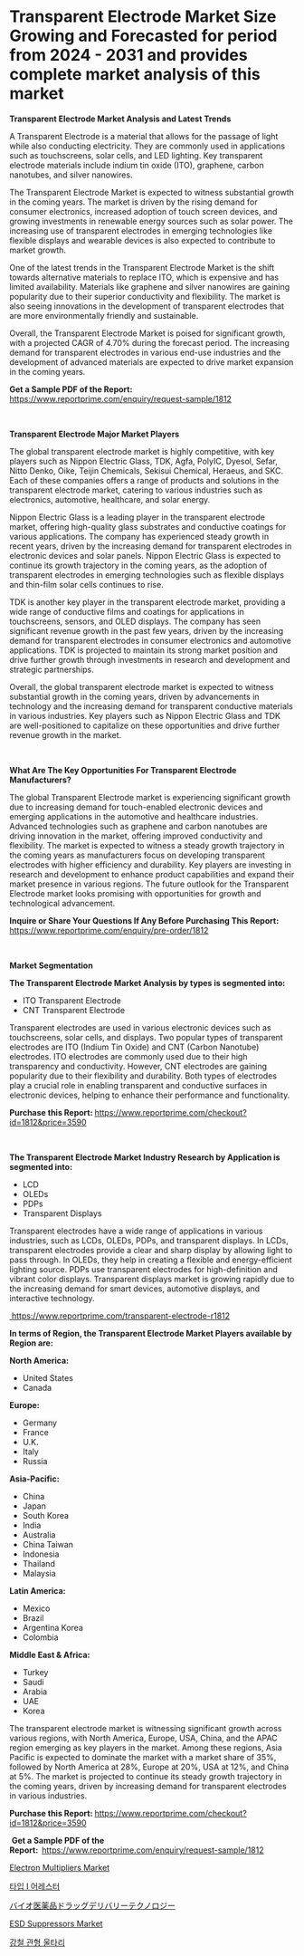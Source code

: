 <p><h1>Transparent Electrode Market Size Growing and Forecasted for period from 2024 - 2031 and provides complete market analysis of this market</h1></p><p><strong>Transparent Electrode Market Analysis and Latest Trends</strong></p>
<p><p>A Transparent Electrode is a material that allows for the passage of light while also conducting electricity. They are commonly used in applications such as touchscreens, solar cells, and LED lighting. Key transparent electrode materials include indium tin oxide (ITO), graphene, carbon nanotubes, and silver nanowires.</p><p>The Transparent Electrode Market is expected to witness substantial growth in the coming years. The market is driven by the rising demand for consumer electronics, increased adoption of touch screen devices, and growing investments in renewable energy sources such as solar power. The increasing use of transparent electrodes in emerging technologies like flexible displays and wearable devices is also expected to contribute to market growth.</p><p>One of the latest trends in the Transparent Electrode Market is the shift towards alternative materials to replace ITO, which is expensive and has limited availability. Materials like graphene and silver nanowires are gaining popularity due to their superior conductivity and flexibility. The market is also seeing innovations in the development of transparent electrodes that are more environmentally friendly and sustainable.</p><p>Overall, the Transparent Electrode Market is poised for significant growth, with a projected CAGR of 4.70% during the forecast period. The increasing demand for transparent electrodes in various end-use industries and the development of advanced materials are expected to drive market expansion in the coming years.</p></p>
<p><strong>Get a Sample PDF of the Report:&nbsp;</strong> <a href="https://www.reportprime.com/enquiry/request-sample/1812">https://www.reportprime.com/enquiry/request-sample/1812</a></p>
<p>&nbsp;</p>
<p><strong>Transparent Electrode Major Market Players</strong></p>
<p><p>The global transparent electrode market is highly competitive, with key players such as Nippon Electric Glass, TDK, Agfa, PolyIC, Dyesol, Sefar, Nitto Denko, Oike, Teijin Chemicals, Sekisui Chemical, Heraeus, and SKC. Each of these companies offers a range of products and solutions in the transparent electrode market, catering to various industries such as electronics, automotive, healthcare, and solar energy.</p><p>Nippon Electric Glass is a leading player in the transparent electrode market, offering high-quality glass substrates and conductive coatings for various applications. The company has experienced steady growth in recent years, driven by the increasing demand for transparent electrodes in electronic devices and solar panels. Nippon Electric Glass is expected to continue its growth trajectory in the coming years, as the adoption of transparent electrodes in emerging technologies such as flexible displays and thin-film solar cells continues to rise.</p><p>TDK is another key player in the transparent electrode market, providing a wide range of conductive films and coatings for applications in touchscreens, sensors, and OLED displays. The company has seen significant revenue growth in the past few years, driven by the increasing demand for transparent electrodes in consumer electronics and automotive applications. TDK is projected to maintain its strong market position and drive further growth through investments in research and development and strategic partnerships.</p><p>Overall, the global transparent electrode market is expected to witness substantial growth in the coming years, driven by advancements in technology and the increasing demand for transparent conductive materials in various industries. Key players such as Nippon Electric Glass and TDK are well-positioned to capitalize on these opportunities and drive further revenue growth in the market.</p></p>
<p>&nbsp;</p>
<p><strong>What Are The Key Opportunities For Transparent Electrode Manufacturers?</strong></p>
<p><p>The global Transparent Electrode market is experiencing significant growth due to increasing demand for touch-enabled electronic devices and emerging applications in the automotive and healthcare industries. Advanced technologies such as graphene and carbon nanotubes are driving innovation in the market, offering improved conductivity and flexibility. The market is expected to witness a steady growth trajectory in the coming years as manufacturers focus on developing transparent electrodes with higher efficiency and durability. Key players are investing in research and development to enhance product capabilities and expand their market presence in various regions. The future outlook for the Transparent Electrode market looks promising with opportunities for growth and technological advancement.</p></p>
<p><strong>Inquire or Share Your Questions If Any Before Purchasing This Report:</strong> <a href="https://www.reportprime.com/enquiry/pre-order/1812">https://www.reportprime.com/enquiry/pre-order/1812</a></p>
<p>&nbsp;</p>
<p><strong>Market Segmentation</strong></p>
<p><strong>The Transparent Electrode Market Analysis by types is segmented into:</strong></p>
<p><ul><li>ITO Transparent Electrode</li><li>CNT Transparent Electrode</li></ul></p>
<p><p>Transparent electrodes are used in various electronic devices such as touchscreens, solar cells, and displays. Two popular types of transparent electrodes are ITO (Indium Tin Oxide) and CNT (Carbon Nanotube) electrodes. ITO electrodes are commonly used due to their high transparency and conductivity. However, CNT electrodes are gaining popularity due to their flexibility and durability. Both types of electrodes play a crucial role in enabling transparent and conductive surfaces in electronic devices, helping to enhance their performance and functionality.</p></p>
<p><strong>Purchase this Report:&nbsp;</strong><a href="https://www.reportprime.com/checkout?id=1812&price=3590">https://www.reportprime.com/checkout?id=1812&price=3590</a></p>
<p>&nbsp;</p>
<p><strong>The Transparent Electrode Market Industry Research by Application is segmented into:</strong></p>
<p><ul><li>LCD</li><li>OLEDs</li><li>PDPs</li><li>Transparent Displays</li></ul></p>
<p><p>Transparent electrodes have a wide range of applications in various industries, such as LCDs, OLEDs, PDPs, and transparent displays. In LCDs, transparent electrodes provide a clear and sharp display by allowing light to pass through. In OLEDs, they help in creating a flexible and energy-efficient lighting source. PDPs use transparent electrodes for high-definition and vibrant color displays. Transparent displays market is growing rapidly due to the increasing demand for smart devices, automotive displays, and interactive technology.</p></p>
<p><a href="https://www.reportprime.com/transparent-electrode-r1812">&nbsp;https://www.reportprime.com/transparent-electrode-r1812</a></p>
<p><strong>In terms of Region, the Transparent Electrode Market Players available by Region are:</strong></p>
<p>
    <p> <strong> North America: </strong>
        <ul>
            <li>United States</li>
            <li>Canada</li>
        </ul>
        </p> 
    <p> <strong> Europe: </strong>
        <ul>
            <li>Germany</li>
            <li>France</li>
            <li>U.K.</li>
            <li>Italy</li>
            <li>Russia</li>
        </ul>
        </p> 
    <p> <strong> Asia-Pacific: </strong>
        <ul>
            <li>China</li>
            <li>Japan</li>
            <li>South Korea</li>
            <li>India</li>
            <li>Australia</li>
            <li>China Taiwan</li>
            <li>Indonesia</li>
            <li>Thailand</li>
            <li>Malaysia</li>
        </ul>
        </p> 
    <p> <strong> Latin America: </strong>
        <ul>
            <li>Mexico</li>
            <li>Brazil</li>
            <li>Argentina Korea</li>
            <li>Colombia</li>
        </ul>
        </p> 
    <p> <strong> Middle East & Africa: </strong>
        <ul>
            <li>Turkey</li>
            <li>Saudi</li>
            <li>Arabia</li>
            <li>UAE</li>
            <li>Korea</li>
        </ul>
    </p>
    </p>
<p><p>The transparent electrode market is witnessing significant growth across various regions, with North America, Europe, USA, China, and the APAC region emerging as key players in the market. Among these regions, Asia Pacific is expected to dominate the market with a market share of 35%, followed by North America at 28%, Europe at 20%, USA at 12%, and China at 5%. The market is projected to continue its steady growth trajectory in the coming years, driven by increasing demand for transparent electrodes in various industries.</p></p>
<p><strong>Purchase this Report: </strong><a href="https://www.reportprime.com/checkout?id=1812&price=3590">https://www.reportprime.com/checkout?id=1812&price=3590</a></p>
<p>&nbsp;<strong>Get a Sample PDF of the Report:&nbsp;&nbsp;</strong><a href="https://www.reportprime.com/enquiry/request-sample/1812">https://www.reportprime.com/enquiry/request-sample/1812</a></p>
<p><strong></strong></p>
<p><p><a href="https://github.com/ernidarwin455/Market-Research-Report-List-2/blob/main/electron-multipliers-market.md">Electron Multipliers Market</a></p><p><a href="https://github.com/JeromeRtyau89966/Market-Research-Report-List-3/blob/main/7822561102495.md">타입 I 어레스터</a></p><p><a href="https://github.com/JessKilback/Market-Research-Report-List-2/blob/main/464842482482.md">バイオ医薬品ドラッグデリバリーテクノロジー</a></p><p><a href="https://github.com/LiamDavis60/Market-Research-Report-List-2/blob/main/esd-suppressors-market.md">ESD Suppressors Market</a></p><p><a href="https://github.com/TimmyMann6767/Market-Research-Report-List-3/blob/main/4018254102494.md">강철 관형 울타리</a></p></p>